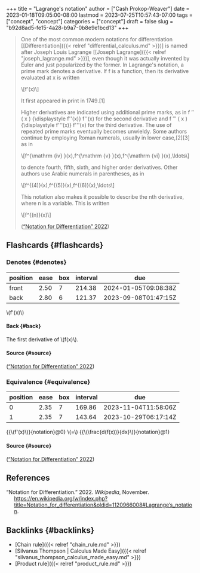 +++
title = "Lagrange's notation"
author = ["Cash Prokop-Weaver"]
date = 2023-01-18T09:05:00-08:00
lastmod = 2023-07-25T10:57:43-07:00
tags = ["concept", "concept"]
categories = ["concept"]
draft = false
slug = "b92d8ad5-fe15-4a28-b9a7-0b8e9e1bcd13"
+++

> One of the most common modern notations for differentiation [[Differentiation]({{< relref "differential_calculus.md" >}})] is named after Joseph Louis Lagrange [[Joseph Lagrange]({{< relref "joseph_lagrange.md" >}})], even though it was actually invented by Euler and just popularized by the former. In Lagrange's notation, a prime mark denotes a derivative. If f is a function, then its derivative evaluated at x is written
>
> \\[f'(x)\\]
>
> It first appeared in print in 1749.[1]
>
> Higher derivatives are indicated using additional prime marks, as in f ″ ( x ) {\displaystyle f''(x)} f''(x) for the second derivative and f ‴ ( x ) {\displaystyle f'''(x)} f'''(x) for the third derivative. The use of repeated prime marks eventually becomes unwieldy. Some authors continue by employing Roman numerals, usually in lower case,[2][3] as in
>
> \\[f^{\mathrm {iv} }(x),f^{\mathrm {v} }(x),f^{\mathrm {vi} }(x),\ldots\\]
>
> to denote fourth, fifth, sixth, and higher order derivatives. Other authors use Arabic numerals in parentheses, as in
>
> \\[f^{(4)}(x),f^{(5)}(x),f^{(6)}(x),\ldots\\]
>
> This notation also makes it possible to describe the nth derivative, where n is a variable. This is written
>
> \\[f^{(n)}(x)\\]
>
> (<a href="#citeproc_bib_item_1">“Notation for Differentiation” 2022</a>)


## Flashcards {#flashcards}


### Denotes {#denotes}

| position | ease | box | interval | due                  |
|----------|------|-----|----------|----------------------|
| front    | 2.50 | 7   | 214.38   | 2024-01-05T09:08:38Z |
| back     | 2.80 | 6   | 121.37   | 2023-09-08T01:47:15Z |

\\(f'(x)\\)


#### Back {#back}

The first derivative of \\(f(x)\\).


#### Source {#source}

(<a href="#citeproc_bib_item_1">“Notation for Differentiation” 2022</a>)


### Equivalence {#equivalence}

| position | ease | box | interval | due                  |
|----------|------|-----|----------|----------------------|
| 0        | 2.35 | 7   | 169.86   | 2023-11-04T11:58:06Z |
| 1        | 2.35 | 7   | 143.64   | 2023-10-29T06:17:14Z |

{{\\(f'(x)\\)}{notation}@0} \\(=\\) {{\\(\frac{d(f(x))}{dx}\\)}{notation}@1}


#### Source {#source}

(<a href="#citeproc_bib_item_1">“Notation for Differentiation” 2022</a>)

## References

<style>.csl-entry{text-indent: -1.5em; margin-left: 1.5em;}</style><div class="csl-bib-body">
  <div class="csl-entry"><a id="citeproc_bib_item_1"></a>“Notation for Differentiation.” 2022. <i>Wikipedia</i>, November. <a href="https://en.wikipedia.org/w/index.php?title=Notation_for_differentiation&oldid=1120966008#Lagrangeʼs_notation">https://en.wikipedia.org/w/index.php?title=Notation_for_differentiation&#38;oldid=1120966008#Lagrange’s_notation</a>.</div>
</div>


## Backlinks {#backlinks}

-   [Chain rule]({{< relref "chain_rule.md" >}})
-   [Silvanus Thompson | Calculus Made Easy]({{< relref "silvanus_thompson_calculus_made_easy.md" >}})
-   [Product rule]({{< relref "product_rule.md" >}})
